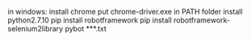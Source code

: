 in windows:
install chrome
put chrome-driver.exe in PATH folder
install python2.7.10
pip install robotframework
pip install robotframework-selenium2library
pybot ***.txt 
